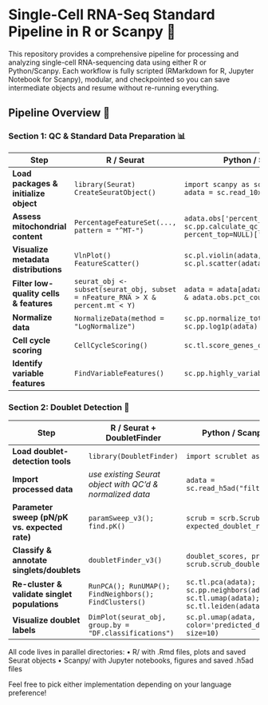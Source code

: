 # Single-Cell RNA-Seq Standard Pipeline in R or Scanpy 🧬

This repository provides a comprehensive pipeline for processing and analyzing single-cell RNA-sequencing data using either R or Python/Scanpy.  Each workflow is fully scripted (RMarkdown for R, Jupyter Notebook for Scanpy), modular, and checkpointed so you can save intermediate objects and resume without re-running everything.


## Pipeline Overview 🚀

### Section 1: QC & Standard Data Preparation 📊

| Step                                      | R / Seurat                                             | Python / Scanpy                                              |
|-------------------------------------------|--------------------------------------------------------|--------------------------------------------------------------|
| **Load packages & initialize object**     | `library(Seurat)`<br>`CreateSeuratObject()`            | `import scanpy as sc`<br>`adata = sc.read_10x_mtx(...)`      |
| **Assess mitochondrial content**          | `PercentageFeatureSet(..., pattern = "^MT-")`          | `adata.obs['percent_mt'] = sc.pp.calculate_qc_metrics(adata, percent_top=NULL)['pct_counts_mt']` |
| **Visualize metadata distributions**      | `VlnPlot()`<br>`FeatureScatter()`                      | `sc.pl.violin(adata, ...)`<br>`sc.pl.scatter(adata, ...)`    |
| **Filter low-quality cells & features**   | `seurat_obj <- subset(seurat_obj, subset = nFeature_RNA > X & percent.mt < Y)` | `adata = adata[adata.obs.n_genes > X & adata.obs.pct_counts_mt < Y]` |
| **Normalize data**                        | `NormalizeData(method = "LogNormalize")`               | `sc.pp.normalize_total(adata)`<br>`sc.pp.log1p(adata)`       |
| **Cell cycle scoring**                    | `CellCycleScoring()`                                   | `sc.tl.score_genes_cell_cycle(adata)`                        |
| **Identify variable features**            | `FindVariableFeatures()`                               | `sc.pp.highly_variable_genes(adata)`                         |

### Section 2: Doublet Detection 🔬

| Step                                           | R / Seurat + DoubletFinder                            | Python / Scanpy + Scrublet                                   |
|------------------------------------------------|--------------------------------------------------------|--------------------------------------------------------------|
| **Load doublet-detection tools**               | `library(DoubletFinder)`                               | `import scrublet as scrb`                                    |
| **Import processed data**                      | *use existing Seurat object with QC’d & normalized data* | `adata = sc.read_h5ad("filtered_norm.h5ad")`                 |
| **Parameter sweep (pN/pK vs. expected rate)**   | `paramSweep_v3(); find.pK()`                           | `scrub = scrb.Scrublet(adata.X, expected_doublet_rate=0.06)` |
| **Classify & annotate singlets/doublets**      | `doubletFinder_v3()`                                   | `doublet_scores, predicted = scrub.scrub_doublets()`         |
| **Re-cluster & validate singlet populations**  | `RunPCA(); RunUMAP(); FindNeighbors(); FindClusters()`  | `sc.tl.pca(adata); sc.pp.neighbors(adata); sc.tl.umap(adata); sc.tl.leiden(adata)` |
| **Visualize doublet labels**                   | `DimPlot(seurat_obj, group.by = "DF.classifications")` | `sc.pl.umap(adata, color='predicted_doublet', size=10)`      |


All code lives in parallel directories:
	•	R/ with .Rmd files, plots and saved Seurat objects
	•	Scanpy/ with Jupyter notebooks, figures and saved .h5ad files

Feel free to pick either implementation depending on your language preference!
